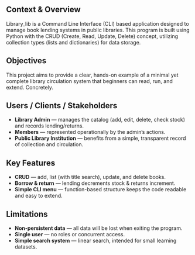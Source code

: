 
## Context & Overview
Library_lib is a Command Line Interface (CLI) based application designed to manage book lending systems in public libraries.
This program is built using Python with the CRUD (Create, Read, Update, Delete) concept, utilizing collection types (lists and dictionaries) for data storage.

## Objectives
This project aims to provide a clear, hands-on example of a minimal yet complete library circulation system that beginners can read, run, and extend. Concretely.

## Users / Clients / Stakeholders
- **Library Admin** — manages the catalog (add, edit, delete, check stock) and records lending/returns.
- **Members** — represented operationally by the admin’s actions.
- **Public Library Institution** — benefits from a simple, transparent record of collection and circulation.

## Key Features
- **CRUD** — add, list (with title search), update, and delete books.
- **Borrow & return** — lending decrements stock & returns increment.
- **Simple CLI menu** — function-based structure keeps the code readable and easy to extend.

## Limitations
- **Non-persistent data** — all data will be lost when exiting the program.
- **Single user** — no roles or concurrent access.
- **Simple search system** — linear search, intended for small learning datasets.

